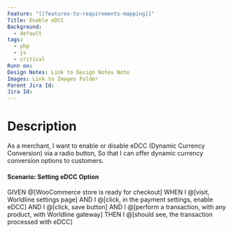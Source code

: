 ```yaml
---
Feature: "[[features-to-requirements-mapping]]"
Title: Enable eDCC
Background:
  - default
tags:
  - php
  - js
  - critical
Runn on:
Design Notes: Link to Design Notes Note
Images: Link to Images Folder
Parent Jira Id: 
Jira Id: 
---
```


# Description

As a merchant,
I want to enable or disable eDCC (Dynamic Currency Conversion) via a radio button,
So that I can offer dynamic currency conversion options to customers.

#### Scenario: Setting eDCC Option
GIVEN @[WooCommerce store is ready for checkout]
WHEN I @[visit, Worldline settings page]
AND I @[click, in the payment settings, enable eDCC]
AND I @[click, save button]
AND I @[perform a transaction, with any product, with Worldline gateway]
THEN I @[should see, the transaction processed with eDCC]

